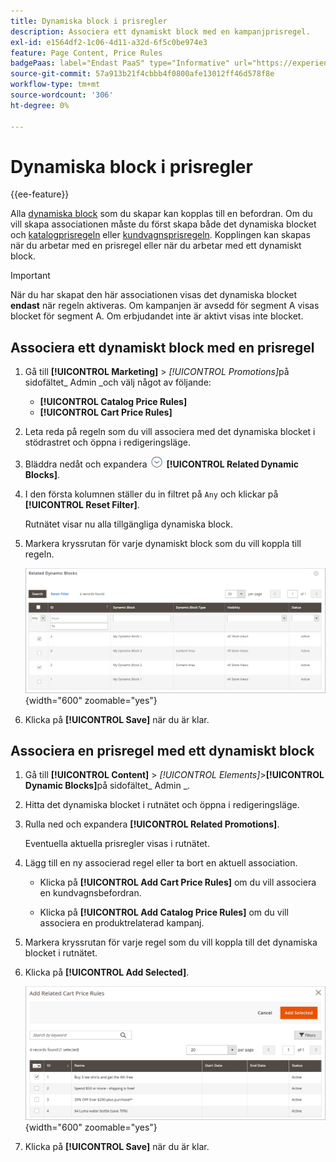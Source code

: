 ```yaml
---
title: Dynamiska block i prisregler
description: Associera ett dynamiskt block med en kampanjprisregel.
exl-id: e1564df2-1c06-4d11-a32d-6f5c0be974e3
feature: Page Content, Price Rules
badgePaas: label="Endast PaaS" type="Informative" url="https://experienceleague.adobe.com/en/docs/commerce/user-guides/product-solutions" tooltip="Gäller endast Adobe Commerce i molnprojekt (Adobe-hanterad PaaS-infrastruktur) och lokala projekt."
source-git-commit: 57a913b21f4cbbb4f0800afe13012ff46d578f8e
workflow-type: tm+mt
source-wordcount: '306'
ht-degree: 0%

---
```


# Dynamiska block i prisregler

{{ee-feature}}

Alla [dynamiska block](dynamic-blocks.md) som du skapar kan kopplas till en befordran. Om du vill skapa associationen måste du först skapa både det dynamiska blocket och [katalogprisregeln](../merchandising-promotions/price-rules-catalog.md) eller [kundvagnsprisregeln](../merchandising-promotions/price-rules-cart.md). Kopplingen kan skapas när du arbetar med en prisregel eller när du arbetar med ett dynamiskt block.

>[!IMPORTANT]
>
>När du har skapat den här associationen visas det dynamiska blocket **endast** när regeln aktiveras. Om kampanjen är avsedd för segment A visas blocket för segment A. Om erbjudandet inte är aktivt visas inte blocket.

## Associera ett dynamiskt block med en prisregel

1. Gå till **[!UICONTROL Marketing]** > _[!UICONTROL Promotions]_&#x200B;på sidofältet_ Admin _och välj något av följande:

   - **[!UICONTROL Catalog Price Rules]**
   - **[!UICONTROL Cart Price Rules]**

1. Leta reda på regeln som du vill associera med det dynamiska blocket i stödrastret och öppna i redigeringsläge.

1. Bläddra nedåt och expandera ![Expansionsväljaren](../assets/icon-display-expand.png) **[!UICONTROL Related Dynamic Blocks]**.

1. I den första kolumnen ställer du in filtret på `Any` och klickar på **[!UICONTROL Reset Filter]**.

   Rutnätet visar nu alla tillgängliga dynamiska block.

1. Markera kryssrutan för varje dynamiskt block som du vill koppla till regeln.

   ![Lägger till markerade dynamiska block](./assets/price-rule-cart-related-dynamic-blocks-any.png){width="600" zoomable="yes"}

1. Klicka på **[!UICONTROL Save]** när du är klar.

## Associera en prisregel med ett dynamiskt block

1. Gå till **[!UICONTROL Content]** > _[!UICONTROL Elements]_>**[!UICONTROL Dynamic Blocks]**&#x200B;på sidofältet_ Admin _.

1. Hitta det dynamiska blocket i rutnätet och öppna i redigeringsläge.

1. Rulla ned och expandera **[!UICONTROL Related Promotions]**.

   Eventuella aktuella prisregler visas i rutnätet.

1. Lägg till en ny associerad regel eller ta bort en aktuell association.

   - Klicka på **[!UICONTROL Add Cart Price Rules]** om du vill associera en kundvagnsbefordran.

   - Klicka på **[!UICONTROL Add Catalog Price Rules]** om du vill associera en produktrelaterad kampanj.

1. Markera kryssrutan för varje regel som du vill koppla till det dynamiska blocket i rutnätet.

1. Klicka på **[!UICONTROL Add Selected]**.

   ![Lägger till valda prisregler i ett dynamiskt block](./assets/pb-dynamic-block-add-related-cart-price-rules.png){width="600" zoomable="yes"}

1. Klicka på **[!UICONTROL Save]** när du är klar.
